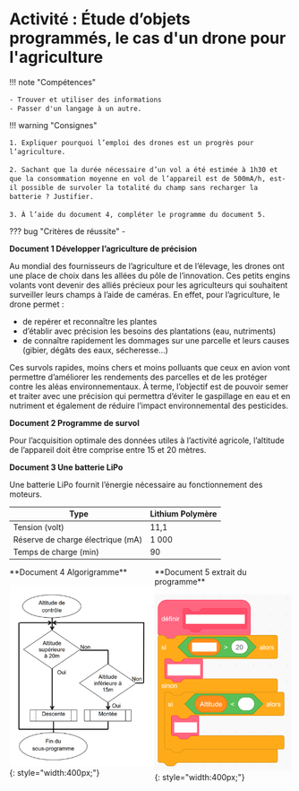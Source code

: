 # Activité : Étude d’objets programmés, le cas d'un drone pour l'agriculture

!!! note "Compétences"

    - Trouver et utiliser des informations
    - Passer d'un langage à un autre. 

!!! warning "Consignes"

    1. Expliquer pourquoi l’emploi des drones est un progrès pour l’agriculture.

    2. Sachant que la durée nécessaire d’un vol a été estimée à 1h30 et que la consommation moyenne en vol de l’appareil est de 500mA/h, est-il possible de survoler la totalité du champ sans recharger la batterie ? Justifier.

    3. À l’aide du document 4, compléter le programme du document 5.
    
??? bug "Critères de réussite"
    - 




**Document 1 Développer l’agriculture de précision**

Au mondial des fournisseurs de l’agriculture et de l’élevage, les drones ont une place de choix dans les allées du pôle de l’innovation. Ces petits engins volants vont devenir des alliés précieux pour les agriculteurs qui souhaitent surveiller leurs champs à l’aide de caméras. En effet, pour l’agriculture, le drone permet :

- de repérer et reconnaître les plantes
- d’établir avec précision les besoins des plantations (eau, nutriments)
- de connaître rapidement les dommages sur une parcelle et leurs causes (gibier, dégâts des eaux, sécheresse…)
  
Ces survols rapides, moins chers et moins polluants que ceux en avion vont permettre d’améliorer les rendements des parcelles et de les protéger contre les aléas environnementaux. À terme, l’objectif est de pouvoir semer et traiter avec une précision qui permettra d’éviter le gaspillage en eau et en nutriment et également de réduire l’impact environnemental des pesticides.


**Document 2 Programme de survol**

Pour l’acquisition optimale des données utiles à l’activité agricole, l’altitude de l’appareil doit être comprise entre 15 et 20 mètres.

**Document 3 Une batterie LiPo**

Une batterie LiPo fournit l’énergie nécessaire au fonctionnement des moteurs.

| Type | Lithium Polymère |
|---|---|
| Tension (volt) | 11,1 |
| Réserve de charge électrique (mA) | 1 000 |
| Temps de charge (min) | 90 |


<div markdown style="display:flex; flex-direction: row;">

<div markdown style="display:flex; flex-direction: column;">
**Document 4 Algorigramme**

![](pictures/algorigrammeDrone.png){: style="width:400px;"}

</div>
<div markdown style="display:flex; flex-direction: column;">
**Document 5  extrait du programme**

![](pictures/programmeDrone.png){: style="width:400px;"}

</div>
</div>
